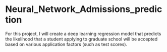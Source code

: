 # Neural_Network_Admissions_prediction
For this project, I will create a deep learning regression model that predicts the likelihood that a student applying to graduate school will be accepted based on various application factors (such as test scores).
